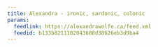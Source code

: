 ```yaml
---
title: Alexandra - ironic, sardonic, colonic
params:
  feedlink: https://alexandrawolfe.ca/feed.xml
  feedid: b133b8211102043688d38626eb3d9ba4
---
```

